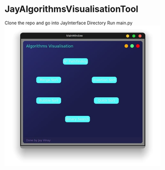 # JayAlgorithmsVisualisationTool
Clone the repo and go into JayInterface Directory
Run main.py
![Screenshot](algothum.jpg)
